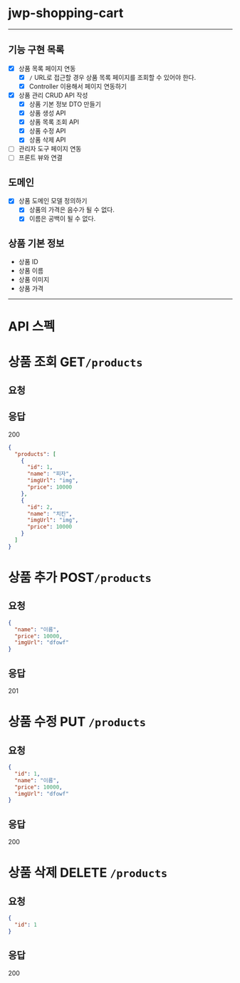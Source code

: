 # jwp-shopping-cart

---

## 기능 구현 목록

- [x] 상품 목록 페이지 연동
    - [x] `/` URL로 접근할 경우 상품 목록 페이지를 조회할 수 있어야 한다.
    - [x] Controller 이용해서 페이지 연동하기
- [x] 상품 관리 CRUD API 작성
    - [x] 상품 기본 정보 DTO 만들기
    - [x] 상품 생성 API
    - [x] 상품 목록 조회 API
    - [x] 상품 수정 API
    - [x] 상품 삭제 API
- [ ] 관리자 도구 페이지 연동
- [ ] 프론트 뷰와 연결

## 도메인

- [x] 상품 도메인 모델 정의하기
    - [x] 상품의 가격은 음수가 될 수 없다.
    - [x] 이름은 공백이 될 수 없다.

## 상품 기본 정보

- 상품 ID
- 상품 이름
- 상품 이미지
- 상품 가격

---

# API 스펙

# 상품 조회 GET`/products`

## 요청

## 응답
200

```json
{
  "products": [
    {
      "id": 1,
      "name": "피자",
      "imgUrl": "img",
      "price": 10000
    },
    {
      "id": 2,
      "name": "치킨",
      "imgUrl": "img",
      "price": 10000
    }
  ]
}
```

# 상품 추가  POST`/products`

## 요청

```json
{
  "name": "이름",
  "price": 10000,
  "imgUrl": "dfowf"
}
```

## 응답

201

# 상품 수정 PUT `/products`

## 요청

```json
{
  "id": 1,
  "name": "이름",
  "price": 10000,
  "imgUrl": "dfowf"
}
```

## 응답

200

# 상품 삭제 DELETE `/products`

## 요청

```json
{
  "id": 1
}
```

## 응답

200
